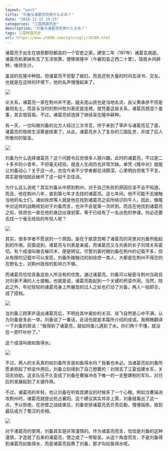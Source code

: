 ```yaml
---
layout: "post"
title: "刘备与诸葛亮究竟什么关系？"
date: "2018-12-17 16:15"
categories: "三国两晋历史"
description: "刘备与诸葛亮究竟什么关系？"
tags: 三国两晋历史
url: https://www.y5000.com/zgls/sglj/16380.html
---
```






诸葛亮于出生在琅邪郡阳都县的一个官吏之家。建安二年（197年）诸葛玄病逝。诸葛亮和弟妹失去了生活依靠，便移居隆中（今襄阳县之西二十里），隐居乡间耕种，维持生计。

虽说的在隆中种田，但诸葛亮不但娶了媳妇，而且还有大量的时间去读书、交友。也就是在这样的环境下，他的名声慢慢起来了。

![](https://img.y5000.com/uploads/allimg/170309/1050341458-0.jpg)

论关系，诸葛亮一家在荆州并不差。姐夫庞山民也是当地名流，岳父黄承彦不但是襄阳名士，而且与当时的荆州牧刘表还是连襟。就凭着这层关系，诸葛亮想混个差事，其实很容易。不过，诸葛亮却选择了继续呆在隆中耕种。

有一天，一位叫做刘备的北方人经过三次寻觅，终于来到了草庐与诸葛亮见了面，诸葛亮的隐居生活算是结束了。从此，诸葛亮步入了复杂的三国乱世，并成了后人所敬仰的智圣。

![](https://img.y5000.com/uploads/allimg/170309/105034K00-1.jpg)

刘备为什么选择诸葛亮？这个问题令后世很多人感兴趣。此时的诸葛亮，不过是二十多岁的小青年，不但毫无经验，就连人生阅历也非常欠缺。单凭《隆中对》就能让刘备动心？关于这一点，古往今来不少学者都忌讳颇深，心里明白但笔下不言，其实是很怕因此破坏了这一段千古佳话。

为什么这么说呢？其实刘备从中原到荆州，对于自己失败的原因应该不会不知道。而且，他在荆州八年，直到第七年才去找的诸葛亮。这七年间，他不可能不去接触当地的名士们，诸如徐庶等人就是他在找到诸葛亮之前所结识的牛人。因此，像隆中对这样的战略规划对于刘备而言，也许不会是第一次听到。而且在他找到诸葛亮之前，徐庶也一直在他的身边出谋划策，等于已经有了一名出色的参谋。何必还要去找一个毫无经验的年轻人呢？

![](https://img.y5000.com/uploads/allimg/170309/8-1F309104Ha07.jpg)

其实，很多学者不愿说的一个原因，是在于故意忽略了诸葛亮的背景对刘备所能起到的作用。前面说到，诸葛亮与刘表是亲戚，而诸葛亮又与刘表的长子刘琦关系密切。有个成语叫做去梯问术，便是明证。尽管刘表时期刘备在荆州的记载不多，但从有限的记载中可以发现，刘备所接触过的如徐庶一类人，大都是在荆州不得志的在野名士，对荆州政局的影响力不够。

而诸葛亮恰恰具备这些人所没有的优势。通过诸葛亮，刘备可以秘密与荆州当政且对刘表不满的人士接触。也就是说，诸葛亮能起到一个关键的桥梁作用。当然，除此之外，年纪轻轻的诸葛亮身上所展现的过人之处也打动了刘备。两人一拍即合，成了搭档。

![](https://img.y5000.com/uploads/allimg/170309/8-1F309104INE.jpg)

当刘备三顾茅庐请出诸葛亮后，不明白其中奥妙的关羽、张飞自然是心中不满，认为刘备是多此一举。刘备说了一番话，此话也就是本篇所介绍的成语。我稍微翻译一下刘备的原话：“我得到了诸葛亮，就如同鱼儿遇到了水。你们两个不懂，就没在一旁吓吵吵了。”

这个成语叫做如鱼得水。

![](https://img.y5000.com/uploads/allimg/170309/105034KO-2.jpg)

不过，两人的关系真的如刘备所言是如鱼得水吗？我看也未必。当诸葛亮如刘备所愿承担起了桥梁作用后，刘备立刻得到了自己想要的：刘琦去了江夏组建水军，关羽去协助。这支队伍不久变成了刘备在曹操冲击下唯一的一支整建制的军队，对日后的发展起到了关键作用。

不过，诸葛亮的年轻，也让刘备在听取其建议的时候多了一个心眼。例如当曹操进攻荆州时，诸葛亮就提出抢占襄阳。这个建议其实并非上策，刘备就看出了这一点，予以拒绝。在赤壁之战结束后，刘备安排诸葛亮去负责后勤，慢慢锻炼，直到最后成为了蜀汉的丞相。

![](https://img.y5000.com/uploads/allimg/170309/1050344623-3.jpg)

对于诸葛亮的使用，刘备其实是非常谨慎的。作为诸葛亮而言，恰恰是刘备的这种谨慎，才造就了后来的诸葛亮，使之成了一带智圣。从这个角度而言，不是刘备得到诸葛亮如鱼得水，而是诸葛亮投靠了刘备，那才叫如鱼得水呢。
